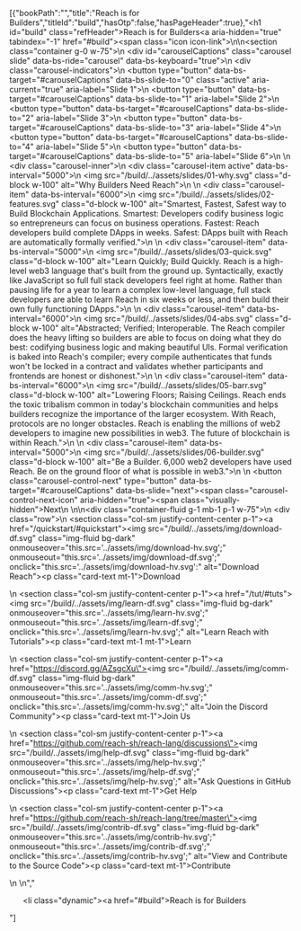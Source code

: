 [{"bookPath":"","title":"Reach is for Builders","titleId":"build","hasOtp":false,"hasPageHeader":true},"<h1 id=\"build\" class=\"refHeader\">Reach is for Builders<a aria-hidden=\"true\" tabindex=\"-1\" href=\"#build\"><span class=\"icon icon-link\"></span></a></h1>\n<style>.card-text {\ncolor: #d1e3f0;\nfont-weight: 700;\nfont-size: 12px;\n}\n.img-fluid:hover + p {\ncolor: #4536da;\n}</style>\n<section class=\"container g-0 w-75\">\n  <div id=\"carouselCaptions\" class=\"carousel slide\" data-bs-ride=\"carousel\" data-bs-keyboard=\"true\">\n    <div class=\"carousel-indicators\">\n      <button type=\"button\" data-bs-target=\"#carouselCaptions\" data-bs-slide-to=\"0\" class=\"active\" aria-current=\"true\" aria-label=\"Slide 1\"></button>\n      <button type=\"button\" data-bs-target=\"#carouselCaptions\" data-bs-slide-to=\"1\" aria-label=\"Slide 2\"></button>\n      <button type=\"button\" data-bs-target=\"#carouselCaptions\" data-bs-slide-to=\"2\" aria-label=\"Slide 3\"></button>\n      <button type=\"button\" data-bs-target=\"#carouselCaptions\" data-bs-slide-to=\"3\" aria-label=\"Slide 4\"></button>\n      <button type=\"button\" data-bs-target=\"#carouselCaptions\" data-bs-slide-to=\"4\" aria-label=\"Slide 5\"></button>\n      <button type=\"button\" data-bs-target=\"#carouselCaptions\" data-bs-slide-to=\"5\" aria-label=\"Slide 6\"></button>\n    </div>\n    <div class=\"carousel-inner\">\n      <div class=\"carousel-item active\" data-bs-interval=\"5000\">\n        <img src=\"/build/../assets/slides/01-why.svg\" class=\"d-block w-100\" alt=\"Why Builders Need Reach\">\n      </div>\n      <div class=\"carousel-item\" data-bs-interval=\"6000\">\n        <img src=\"/build/../assets/slides/02-features.svg\" class=\"d-block w-100\" alt=\"Smartest, Fastest, Safest way to Build Blockchain Applications. Smartest: Developers codify business logic so entrepreneurs can focus on business operations. Fastest: Reach developers build complete DApps in weeks. Safest: DApps built with Reach are automatically formally verified.\">\n      </div>\n      <div class=\"carousel-item\" data-bs-interval=\"5000\">\n        <img src=\"/build/../assets/slides/03-quick.svg\" class=\"d-block w-100\" alt=\"Learn Quickly; Build Quickly. Reach is a high-level web3 language that's built from the ground up. Syntactically, exactly like JavaScript so full full stack developers feel right at home. Rather than pausing life for a year to learn a complex low-level language, full stack developers are able to learn Reach in six weeks or less, and then build their own fully functioning DApps.\">\n      </div>\n      <div class=\"carousel-item\" data-bs-interval=\"6000\">\n        <img src=\"/build/../assets/slides/04-abs.svg\" class=\"d-block w-100\" alt=\"Abstracted; Verified; Interoperable. The Reach compiler does the heavy lifting so builders are able to focus on doing what they do best: codifying business logic and making beautiful UIs. Formal verification is baked into Reach's compiler; every compile authenticates that funds won't be locked in a contract and validates whether participants and frontends are honest or dishonest.\">\n      </div>\n      <div class=\"carousel-item\" data-bs-interval=\"6000\">\n        <img src=\"/build/../assets/slides/05-barr.svg\" class=\"d-block w-100\" alt=\"Lowering Floors; Raising Ceilings. Reach ends the toxic tribalism common in today's blockchain communities and helps builders recognize the importance of the larger ecosystem. With Reach, protocols are no longer obstacles. Reach is enabling the millions of web2 developers to imagine new possibilities in web3. The future of blockchain is within Reach.\">\n      </div>\n      <div class=\"carousel-item\" data-bs-interval=\"5000\">\n        <img src=\"/build/../assets/slides/06-builder.svg\" class=\"d-block w-100\" alt=\"Be a Builder. 6,000 web2 developers have used Reach. Be on the ground floor of what is possible in web3.\">\n      </div>\n    </div><button class=\"carousel-control-next\" type=\"button\" data-bs-target=\"#carouselCaptions\" data-bs-slide=\"next\"><span class=\"carousel-control-next-icon\" aria-hidden=\"true\"></span><span class=\"visually-hidden\">Next</span></button>\n  </div>\n</section>\n<div class=\"container-fluid g-1 mb-1 p-1 w-75\">\n  <div class=\"row\">\n    <section class=\"col-sm justify-content-center p-1\"><a href=\"/quickstart/#quickstart\"><img src=\"/build/../assets/img/download-df.svg\" class=\"img-fluid bg-dark\" onmouseover=\"this.src='../assets/img/download-hv.svg';\" onmouseout=\"this.src='../assets/img/download-df.svg';\" onclick=\"this.src='../assets/img/download-hv.svg':\" alt=\"Download Reach\"><p class=\"card-text mt-1\">Download</p></a></section>\n    <section class=\"col-sm justify-content-center p-1\"><a href=\"/tut/#tuts\"><img src=\"/build/../assets/img/learn-df.svg\" class=\"img-fluid bg-dark\" onmouseover=\"this.src='../assets/img/learn-hv.svg';\" onmouseout=\"this.src='../assets/img/learn-df.svg';\" onclick=\"this.src='../assets/img/learn-hv.svg';\" alt=\"Learn Reach with Tutorials\"><p class=\"card-text mt-1 mt-1\">Learn</p></a></section>\n    <section class=\"col-sm justify-content-center p-1\"><a href=\"https://discord.gg/AZsgcXu\"><img src=\"/build/../assets/img/comm-df.svg\" class=\"img-fluid bg-dark\" onmouseover=\"this.src='../assets/img/comm-hv.svg';\" onmouseout=\"this.src='../assets/img/comm-df.svg';\" onclick=\"this.src='../assets/img/comm-hv.svg';\" alt=\"Join the Discord Community\"><p class=\"card-text mt-1\">Join Us</p></a></section>\n    <section class=\"col-sm justify-content-center p-1\"><a href=\"https://github.com/reach-sh/reach-lang/discussions\"><img src=\"/build/../assets/img/help-df.svg\" class=\"img-fluid bg-dark\" onmouseover=\"this.src='../assets/img/help-hv.svg';\" onmouseout=\"this.src='../assets/img/help-df.svg';\" onclick=\"this.src='../assets/img/help-hv.svg';\" alt=\"Ask Questions in GitHub Discussions\"><p class=\"card-text mt-1\">Get Help</p></a></section>\n    <section class=\"col-sm justify-content-center p-1\"><a href=\"https://github.com/reach-sh/reach-lang/tree/master\"><img src=\"/build/../assets/img/contrib-df.svg\" class=\"img-fluid bg-dark\" onmouseover=\"this.src='../assets/img/contrib-hv.svg';\" onmouseout=\"this.src='../assets/img/contrib-df.svg';\" onclick=\"this.src='../assets/img/contrib-hv.svg';\" alt=\"View and Contribute to the Source Code\"><p class=\"card-text mt-1\">Contribute</p></a></section>\n  </div>\n</div>","<ul><li class=\"dynamic\"><a href=\"#build\">Reach is for Builders</a></li></ul>"]
